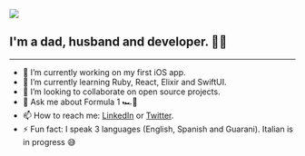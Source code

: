![](https://komarev.com/ghpvc/?username=fabianskier&color=brightgreen&style=flat-square)
## I'm a dad, husband and developer. 👋😊

<!--
**fabianskier/fabianskier** is a ✨ _special_ ✨ repository because its `README.md` (this file) appears on your GitHub profile.

Here are some ideas to get you started:
-->
----
- 📲 I’m currently working on my first iOS app.
- 🌱 I’m currently learning Ruby, React, Elixir and SwiftUI.
- 👯 I’m looking to collaborate on open source projects.
- 💬 Ask me about Formula 1 🏎️💨
- 📫 How to reach me: [LinkedIn](https://www.linkedin.com/in/fabianskier/) or [Twitter](https://twitter.com/fabianskier).
- ⚡ Fun fact: I speak 3 languages (English, Spanish and Guarani). Italian is in progress 😅

